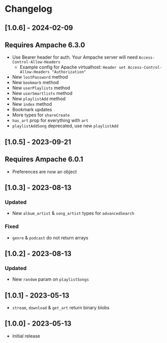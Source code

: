 # Changelog

## [1.0.6] - 2024-02-09
## Requires Ampache 6.3.0
- Use Bearer header for auth. Your Ampache server will need `Access-Control-Allow-Headers`
  - Example config for Apache virtualhost: `Header set Access-Control-Allow-Headers "Authorization"`
- New `lostPassword` method
- New `bookmark` method
- New `userPlaylists` method
- New `userSmartlists` method
- New `playlistAdd` method
- New `index` method
- Bookmark updates
- More types for `shareCreate`
- `has_art` prop for everything with `art`
- `playlistAddSong` deprecated, use new `playlistAdd`

## [1.0.5] - 2023-09-21
## Requires Ampache 6.0.1
- Preferences are now an object


## [1.0.3] - 2023-08-13
### Updated
- New `album_artist` & `song_artist` types for ```advancedSearch```

### Fixed
- ```genre``` & ```podcast``` do not return arrays

## [1.0.2] - 2023-08-13
### Updated
- New `random` param on ```playlistSongs```

## [1.0.1] - 2023-05-13
- ```stream```, ```download``` & ```get_art``` return binary blobs

## [1.0.0] - 2023-05-13
- Initial release